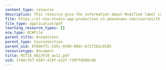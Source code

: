 ```yaml
---
content_type: resource
description: This resource give the information about Modified label correcting algorithm.
file: https://ol-ocw-studio-app-production.s3.amazonaws.com/courses/15-082j-network-optimization-fall-2010/1744c7679187419fe32ff30ffd500c80_MIT15_082JF10_av11.pdf
file_type: application/pdf
learning_resource_types: []
ocw_type: OCWFile
parent_title: Animations
parent_type: CourseSection
parent_uid: 9789effc-535c-9390-09dc-672f2b2c9185
resourcetype: Document
title: MIT15_082JF10_av11.pdf
uid: 1744c767-9187-419f-e32f-f30ffd500c80
---
```

